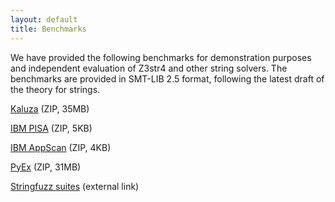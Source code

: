 ```yaml
---
layout: default
title: Benchmarks
---
```


We have provided the following benchmarks for demonstration purposes and independent evaluation of Z3str4 and other string solvers. The benchmarks are provided in SMT-LIB 2.5 format, following the latest draft of the theory for strings.

[Kaluza](https://drive.google.com/open?id=15ZgdMB4r1sqHtne4CfNEQvwEc0ujB1dc) (ZIP, 35MB)

[IBM PISA](https://drive.google.com/open?id=15ZgdMB4r1sqHtne4CfNEQvwEc0ujB1dc) (ZIP, 5KB)

[IBM AppScan](https://drive.google.com/open?id=1nbjEj3BzywfbMxkyub4Sn0iYKiegmhJx) (ZIP, 4KB)

[PyEx](https://drive.google.com/open?id=1V_g8SPNuT0GWoXVUqkyW3ez7BstYXYN2) (ZIP, 31MB)

[Stringfuzz suites](http://stringfuzz.dmitryblotsky.com/problems/) (external link)